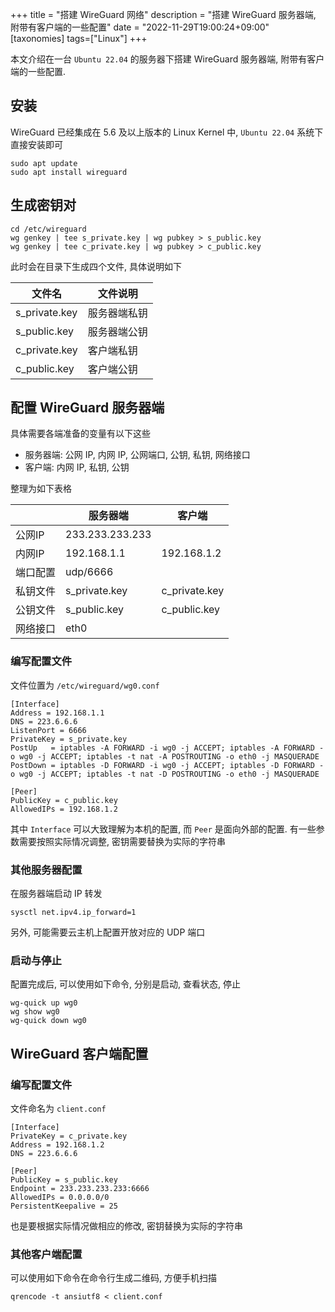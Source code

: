 +++
title = "搭建 WireGuard 网络"
description = "搭建 WireGuard 服务器端, 附带有客户端的一些配置"
date = "2022-11-29T19:00:24+09:00"
[taxonomies]
tags=["Linux"]
+++

本文介绍在一台 `Ubuntu 22.04` 的服务器下搭建 WireGuard 服务器端, 附带有客户端的一些配置.

## 安装

WireGuard 已经集成在 5.6 及以上版本的 Linux Kernel 中, `Ubuntu 22.04` 系统下直接安装即可

```
sudo apt update
sudo apt install wireguard
```

## 生成密钥对

```
cd /etc/wireguard
wg genkey | tee s_private.key | wg pubkey > s_public.key
wg genkey | tee c_private.key | wg pubkey > c_public.key
```

此时会在目录下生成四个文件, 具体说明如下

| 文件名 | 文件说明 |
| --- | --- |
| s_private.key | 服务器端私钥 |
| s_public.key | 服务器端公钥 |
| c_private.key | 客户端私钥 |
| c_public.key | 客户端公钥 |

## 配置 WireGuard 服务器端

具体需要各端准备的变量有以下这些

- 服务器端: 公网 IP, 内网 IP, 公网端口, 公钥, 私钥, 网络接口
- 客户端: 内网 IP, 私钥, 公钥

整理为如下表格

|  | 服务器端 | 客户端 |
| --- | --- | --- |
| 公网IP | 233.233.233.233 |  |
| 内网IP | 192.168.1.1 | 192.168.1.2 |
| 端口配置 | udp/6666 |  |
| 私钥文件 | s_private.key | c_private.key |
| 公钥文件 | s_public.key | c_public.key |
| 网络接口 | eth0 |  |


### 编写配置文件

文件位置为 `/etc/wireguard/wg0.conf`

```
[Interface]
Address = 192.168.1.1
DNS = 223.6.6.6
ListenPort = 6666
PrivateKey = s_private.key
PostUp   = iptables -A FORWARD -i wg0 -j ACCEPT; iptables -A FORWARD -o wg0 -j ACCEPT; iptables -t nat -A POSTROUTING -o eth0 -j MASQUERADE
PostDown = iptables -D FORWARD -i wg0 -j ACCEPT; iptables -D FORWARD -o wg0 -j ACCEPT; iptables -t nat -D POSTROUTING -o eth0 -j MASQUERADE

[Peer]
PublicKey = c_public.key
AllowedIPs = 192.168.1.2
```

其中 `Interface` 可以大致理解为本机的配置, 而 `Peer` 是面向外部的配置. 有一些参数需要按照实际情况调整, 密钥需要替换为实际的字符串

### 其他服务器配置

在服务器端启动 IP 转发

```
sysctl net.ipv4.ip_forward=1
```

另外, 可能需要云主机上配置开放对应的 UDP 端口

### 启动与停止

配置完成后, 可以使用如下命令, 分别是启动, 查看状态, 停止

```
wg-quick up wg0
wg show wg0
wg-quick down wg0
```

## WireGuard 客户端配置

### 编写配置文件

文件命名为 `client.conf`

```
[Interface]
PrivateKey = c_private.key
Address = 192.168.1.2
DNS = 223.6.6.6

[Peer]
PublicKey = s_public.key
Endpoint = 233.233.233.233:6666
AllowedIPs = 0.0.0.0/0
PersistentKeepalive = 25
```

也是要根据实际情况做相应的修改, 密钥替换为实际的字符串

### 其他客户端配置

可以使用如下命令在命令行生成二维码, 方便手机扫描

```
qrencode -t ansiutf8 < client.conf
```

